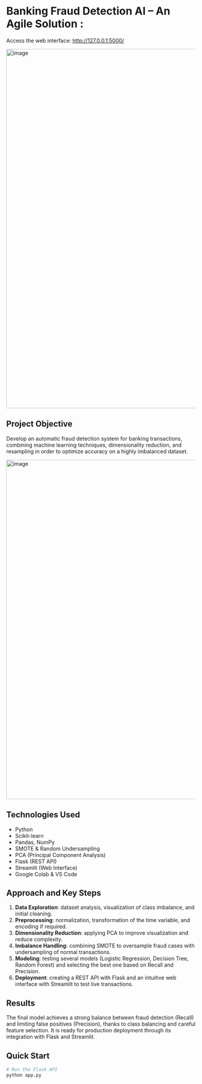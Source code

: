 # Banking Fraud Detection AI – An Agile Solution :
Access the web interface: http://127.0.0.1:5000/

<img width="1909" height="955" alt="image" src="https://github.com/user-attachments/assets/3f672531-8572-4d97-b240-09d0ea06fc9f" />


## Project Objective
Develop an automatic fraud detection system for banking transactions, combining machine learning techniques, dimensionality reduction, and resampling in order to optimize accuracy on a highly imbalanced dataset.  

<img width="1903" height="902" alt="image" src="https://github.com/user-attachments/assets/2c4690a1-07e6-406d-9879-4d073dd39007" />


## Technologies Used
- Python  
- Scikit-learn  
- Pandas, NumPy  
- SMOTE & Random Undersampling  
- PCA (Principal Component Analysis)  
- Flask (REST API)  
- Streamlit (Web Interface)  
- Google Colab & VS Code  

## Approach and Key Steps
1. **Data Exploration**: dataset analysis, visualization of class imbalance, and initial cleaning.  
2. **Preprocessing**: normalization, transformation of the time variable, and encoding if required.  
3. **Dimensionality Reduction**: applying PCA to improve visualization and reduce complexity.  
4. **Imbalance Handling**: combining SMOTE to oversample fraud cases with undersampling of normal transactions.  
5. **Modeling**: testing several models (Logistic Regression, Decision Tree, Random Forest) and selecting the best one based on Recall and Precision.  
6. **Deployment**: creating a REST API with Flask and an intuitive web interface with Streamlit to test live transactions.  

## Results
The final model achieves a strong balance between fraud detection (Recall) and limiting false positives (Precision), thanks to class balancing and careful feature selection. It is ready for production deployment through its integration with Flask and Streamlit.  

## Quick Start
```bash
# Run the Flask API
python app.py
